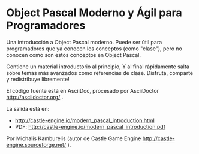# Object Pascal Moderno y Ágil para Programadores

Una introducción a Object Pascal moderno. Puede ser útil para programadores que ya conocen los conceptos (como "clase"), pero no conocen como son estos conceptos en Object Pascal.

Contiene un material introductorio al principio, Y al final rápidamente salta sobre temas más avanzados como referencias de clase. Disfruta, comparte y redistribuye libremente!

El código fuente está en AsciiDoc, procesado por AsciiDoctor http://asciidoctor.org/ .

La salida está en:
* http://castle-engine.io/modern_pascal_introduction.html
* PDF: http://castle-engine.io/modern_pascal_introduction.pdf

Por Michalis Kamburelis (autor de Castle Game Engine http://castle-engine.sourceforge.net/ ).